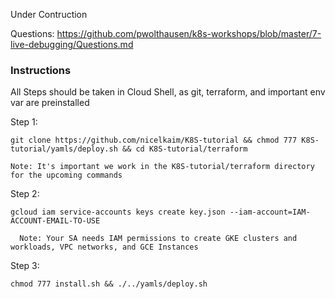 Under Contruction

Questions: https://github.com/pwolthausen/k8s-workshops/blob/master/7-live-debugging/Questions.md

### Instructions

All Steps should be taken in Cloud Shell, as git, terraform, and important env var are preinstalled

Step 1: 

    git clone https://github.com/nicelkaim/K8S-tutorial && chmod 777 K8S-tutorial/yamls/deploy.sh && cd K8S-tutorial/terraform

    Note: It's important we work in the K8S-tutorial/terraform directory for the upcoming commands
  
Step 2: 

    gcloud iam service-accounts keys create key.json --iam-account=IAM-ACCOUNT-EMAIL-TO-USE

      Note: Your SA needs IAM permissions to create GKE clusters and workloads, VPC networks, and GCE Instances
  
Step 3: 

    chmod 777 install.sh && ./../yamls/deploy.sh

